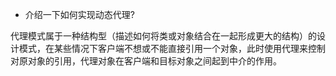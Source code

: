 - 介绍一下如何实现动态代理?

代理模式属于一种结构型（描述如何将类或对象结合在一起形成更大的结构）的设计模式，在某些情况下客户端不想或不能直接引用一个对象，此时使用代理来控制对原对象的引用，代理对象在客户端和目标对象之间起到中介的作用。
